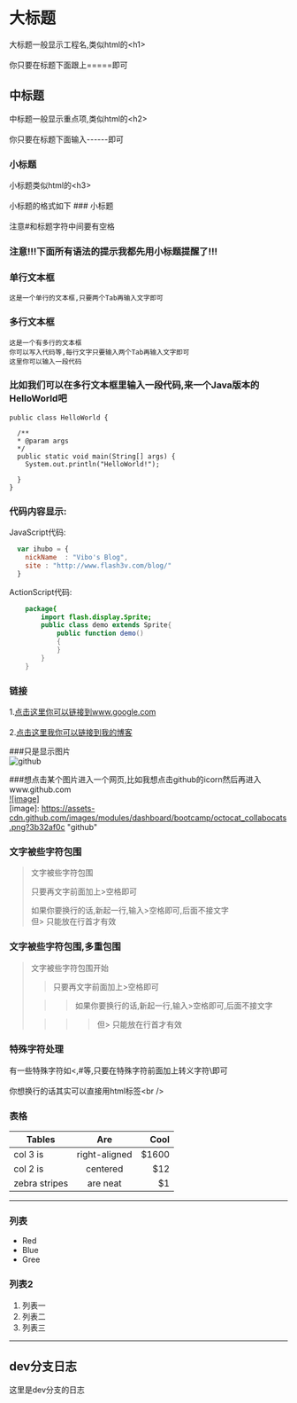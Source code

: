 ﻿﻿大标题  
===================================  
  大标题一般显示工程名,类似html的\<h1\><br />  
  你只要在标题下面跟上=====即可  
  
    
中标题  
-----------------------------------  
  中标题一般显示重点项,类似html的\<h2\><br />  
  你只要在标题下面输入------即可  
    
### 小标题  
  小标题类似html的\<h3\><br />  
  小标题的格式如下 ### 小标题<br />  
  注意#和标题字符中间要有空格  
  
### 注意!!!下面所有语法的提示我都先用小标题提醒了!!!   
  
### 单行文本框  
    这是一个单行的文本框,只要两个Tab再输入文字即可  
          
### 多行文本框    
    这是一个有多行的文本框  
    你可以写入代码等,每行文字只要输入两个Tab再输入文字即可  
    这里你可以输入一段代码  
  
### 比如我们可以在多行文本框里输入一段代码,来一个Java版本的HelloWorld吧  
    public class HelloWorld {  
  
      /**  
      * @param args  
      */  
      public static void main(String[] args) {  
        System.out.println("HelloWorld!");  
    
      }  
    }  
### 代码内容显示:
JavaScript代码:
```javascript
  var ihubo = {
    nickName  : "Vibo's Blog",
    site : "http://www.flash3v.com/blog/"
  }
```
ActionScript代码:
```actionscript
    package{
        import flash.display.Sprite;
        public class demo extends Sprite{
            public function demo()
            {
            }
        }
    }
```
### 链接  
1.[点击这里你可以链接到www.google.com](http://www.google.com)<br />  
2.[点击这里我你可以链接到我的博客](http://guoyunsky.iteye.com)<br />  
  
###只是显示图片  
![github](https://assets-cdn.github.com/images/modules/dashboard/bootcamp/octocat_collabocats.png?3b32af0c "github")  
  
###想点击某个图片进入一个网页,比如我想点击github的icorn然后再进入www.github.com  
[![image]](https://github.com)  
[image]: https://assets-cdn.github.com/images/modules/dashboard/bootcamp/octocat_collabocats.png?3b32af0c "github"  
  
### 文字被些字符包围  
> 文字被些字符包围  
>  
> 只要再文字前面加上>空格即可  
>  
> 如果你要换行的话,新起一行,输入>空格即可,后面不接文字  
> 但> 只能放在行首才有效  
  
### 文字被些字符包围,多重包围  
> 文字被些字符包围开始  
>  
> > 只要再文字前面加上>空格即可  
>  
>  > > 如果你要换行的话,新起一行,输入>空格即可,后面不接文字  
>  
> > > > 但> 只能放在行首才有效  
  
### 特殊字符处理  
有一些特殊字符如<,#等,只要在特殊字符前面加上转义字符\即可<br />  
你想换行的话其实可以直接用html标签\<br /\> 

### 表格

| Tables        | Are           | Cool  |
| ------------- |:-------------:| -----:|
| col 3 is      | right-aligned | $1600 |
| col 2 is      | centered      |   $12 |
| zebra stripes | are neat      |    $1 |


---------------------------------------

### 列表

  * Red
  * Blue
  * Gree

### 列表2

  1. 列表一
  2. 列表二
  3. 列表三

----------------------------------------
## dev分支日志

这里是dev分支的日志